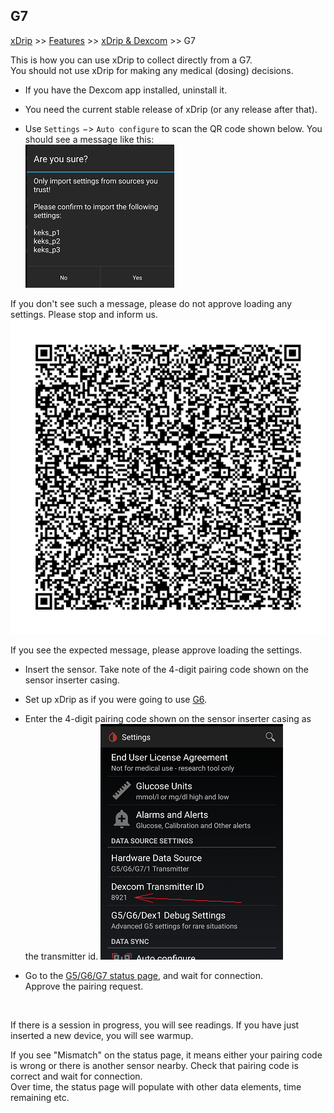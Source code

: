 ## G7
[xDrip](../../README.md) >> [Features](../Features_page.md) >> [xDrip & Dexcom](../Dexcom_page.md) >> G7  
  
This is how you can use xDrip to collect directly from a G7.  
You should not use xDrip for making any medical (dosing) decisions.  
  
- If you have the Dexcom app installed, uninstall it.  
  
- You need the current stable release of xDrip (or any release after that).  
  
- Use `Settings` &#8722;> `Auto configure` to scan the QR code shown below. You should see a message like this:  
![](./images/keks_QR_confirm.png)  
  
If you don't see such a message, please do not approve loading any settings.  Please stop and inform us.  
![](./images/G7_keks_QR.png)  
  
If you see the expected message, please approve loading the settings.  

- Insert the sensor.  Take note of the 4-digit pairing code shown on the sensor inserter casing.  
  
- Set up xDrip as if you were going to use [G6](../G6-Recommended-Settings.md).  
  
- Enter the 4-digit pairing code shown on the sensor inserter casing as the transmitter id.
![](./images/DexG7ID.png)  
  
- Go to the [G5/G6/G7 status page](../StatusG5G6.md), and wait for connection.  
Approve the pairing request.  
<br/>  
  
If there is a session in progress, you will see readings.  If you have just inserted a new device, you will see warmup.  
  
If you see "Mismatch" on the status page, it means either your pairing code is wrong or there is another sensor nearby. Check that pairing code is correct and wait for connection.  
Over time, the status page will populate with other data elements, time remaining etc.  
  
